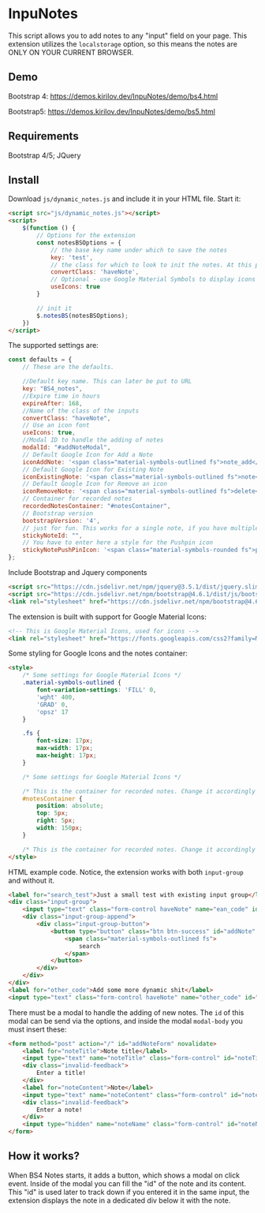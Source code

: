 # InpuNotes

This script allows you to add notes to any "input" field on your page. This extension utilizes the ```localstorage``` option, so this means the notes are ONLY ON YOUR CURRENT BROWSER.

## Demo
Bootstrap 4: https://demos.kirilov.dev/InpuNotes/demo/bs4.html

Bootstrap5: https://demos.kirilov.dev/InpuNotes/demo/bs5.html

## Requirements

Bootstrap 4/5; JQuery

## Install

Download ```js/dynamic_notes.js``` and include it in your HTML file. Start it:

```html
<script src="js/dynamic_notes.js"></script>
<script>
    $(function () {
        // Options for the extension
        const notesBSOptions = {
            // the base key name under which to save the notes
            key: 'test',
            // the class for which to look to init the notes. At this point ths MUST by input
            convertClass: 'haveNote',
            // Optional - use Google Material Symbols to display icons
            useIcons: true
        }

        // init it
        $.notesBS(notesBSOptions);
    })
</script>
```

The supported settings are:

```javascript
const defaults = {
    // These are the defaults.

    //Default key name. This can later be put to URL
    key: "BS4_notes",
    //Expire time in hours
    expireAfter: 168,
    //Name of the class of the inputs
    convertClass: "haveNote",
    // Use an icon font
    useIcons: true,
    //Modal ID to handle the adding of notes
    modalId: "#addNoteModal",
    // Default Google Icon for Add a Note
    iconAddNote: '<span class="material-symbols-outlined fs">note_add</span>',
    // Default Google Icon for Existing Note
    iconExistingNote: '<span class="material-symbols-outlined fs">note</span>',
    // Default Google Icon for Remove an icon
    iconRemoveNote: '<span class="material-symbols-outlined fs">delete</span>',
    // Container for recorded notes
    recordedNotesContainer: "#notesContainer",
    // Bootstrap version
    bootstrapVersion: '4',
    // just for fun. This works for a single note, if you have multiple inputs with notes, remove this
    stickyNoteId: "",
    // You have to enter here a style for the Pushpin icon
    stickyNotePushPinIcon: '<span class="material-symbols-rounded fs">push_pin</span>',
};
```

Include Bootstrap and Jquery components

```html
<script src="https://cdn.jsdelivr.net/npm/jquery@3.5.1/dist/jquery.slim.min.js" integrity="sha384-DfXdz2htPH0lsSSs5nCTpuj/zy4C+OGpamoFVy38MVBnE+IbbVYUew+OrCXaRkfj" crossorigin="anonymous"></script>
<script src="https://cdn.jsdelivr.net/npm/bootstrap@4.6.1/dist/js/bootstrap.bundle.min.js" integrity="sha384-fQybjgWLrvvRgtW6bFlB7jaZrFsaBXjsOMm/tB9LTS58ONXgqbR9W8oWht/amnpF" crossorigin="anonymous"></script>
<link rel="stylesheet" href="https://cdn.jsdelivr.net/npm/bootstrap@4.6.1/dist/css/bootstrap.min.css" integrity="sha384-zCbKRCUGaJDkqS1kPbPd7TveP5iyJE0EjAuZQTgFLD2ylzuqKfdKlfG/eSrtxUkn" crossorigin="anonymous">
```

The extension is built with support for Google Material Icons:

```html
<!-- This is Google Material Icons, used for icons -->
<link rel="stylesheet" href="https://fonts.googleapis.com/css2?family=Material+Symbols+Outlined"/>
```

Some styling for Google Icons and the notes container:

```html
<style>
    /* Some settings for Google Material Icons */
    .material-symbols-outlined {
        font-variation-settings: 'FILL' 0,
        'wght' 400,
        'GRAD' 0,
        'opsz' 17
    }

    .fs {
        font-size: 17px;
        max-width: 17px;
        max-height: 17px;
    }

    /* Some settings for Google Material Icons */

    /* This is the container for recorded notes. Change it accordingly */
    #notesContainer {
        position: absolute;
        top: 5px;
        right: 5px;
        width: 150px;
    }

    /* This is the container for recorded notes. Change it accordingly */
</style>
```

HTML example code. Notice, the extension works with both ```input-group``` and without it.

```html
<label for="search_test">Just a small test with existing input group</label>
<div class="input-group">
    <input type="text" class="form-control haveNote" name="ean_code" id="search_test"/>
    <div class="input-group-append">
        <div class="input-group-button">
            <button type="button" class="btn btn-success" id="addNote" data-toggle="modal" data-target="#addNoteModal">
                <span class="material-symbols-outlined fs">
                    search
                </span>
            </button>
        </div>
    </div>
</div>
<label for="other_code">Add some more dynamic shit</label>
<input type="text" class="form-control haveNote" name="other_code" id="other_code" data-note-title="Dynamic note"/>
```

There must be a modal to handle the adding of new notes. The ```id``` of this modal can be send via the options, and inside the modal ```modal-body``` you must insert these:

```html
<form method="post" action="/" id="addNoteForm" novalidate>
    <label for="noteTitle">Note title</label>
    <input type="text" name="noteTitle" class="form-control" id="noteTitle" required/>
    <div class="invalid-feedback">
        Enter a title!
    </div>
    <label for="noteContent">Note</label>
    <input type="text" name="noteContent" class="form-control" id="noteContent" required/>
    <div class="invalid-feedback">
        Enter a note!
    </div>
    <input type="hidden" name="noteName" class="form-control" id="noteName"/>
</form>
```

## How it works?

When BS4 Notes starts, it adds a button, which shows a modal on click event. Inside of the modal you can fill the "id" of the note and its content. This "id" is used later to track down if you entered it in the same input, the extension displays the note in a dedicated div below it with the note.